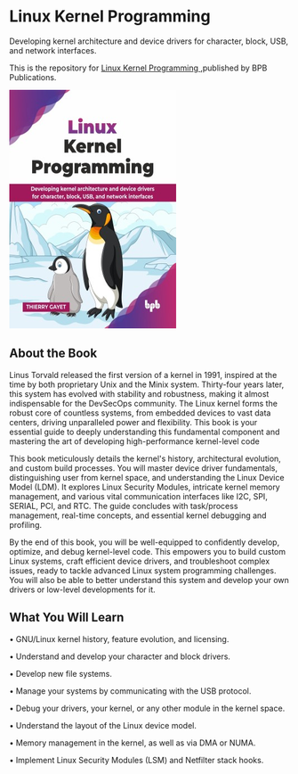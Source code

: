 # Linux Kernel Programming

Developing kernel architecture and device drivers for character, block, USB, and network interfaces.

This is the repository for [Linux Kernel Programming
](https://bpbonline.com/products/linux-kernel-programming?_pos=1&_sid=264b66bcf&_ss=r&variant=44667943878856),published by BPB Publications.

<img src="9789365897364.jpg">

## About the Book
Linus Torvald released the first version of a kernel in 1991, inspired at the time by both proprietary Unix and the Minix system. Thirty-four years later, this system has evolved with stability and robustness, making it almost indispensable for the DevSecOps community. The Linux kernel forms the robust core of countless systems, from embedded devices to vast data centers, driving unparalleled power and flexibility. This book is your essential guide to deeply understanding this fundamental component and mastering the art of developing high-performance kernel-level code

This book meticulously details the kernel's history, architectural evolution, and custom build processes. You will master device driver fundamentals, distinguishing user from kernel space, and understanding the Linux Device Model (LDM). It explores Linux Security Modules, intricate kernel memory management, and various vital communication interfaces like I2C, SPI, SERIAL, PCI, and RTC. The guide concludes with task/process management, real-time concepts, and essential kernel debugging and profiling.

By the end of this book, you will be well-equipped to confidently develop, optimize, and debug kernel-level code. This empowers you to build custom Linux systems, craft efficient device drivers, and troubleshoot complex issues, ready to tackle advanced Linux system programming challenges. You will also be able to better understand this system and develop your own drivers or low-level developments for it.

## What You Will Learn
• GNU/Linux kernel history, feature evolution, and licensing.

• Understand and develop your character and block drivers.

• Develop new file systems.

• Manage your systems by communicating with the USB protocol.

• Debug your drivers, your kernel, or any other module in the kernel space.

• Understand the layout of the Linux device model.

• Memory management in the kernel, as well as via DMA or NUMA.

• Implement Linux Security Modules (LSM) and Netfilter stack hooks.
